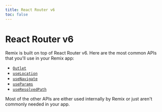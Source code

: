 ```yaml
---
title: React Router v6
toc: false
---
```


# React Router v6

Remix is built on top of React Router v6. Here are the most common APIs that you'll use in your Remix app:

- [`Outlet`][outlet]
- [`useLocation`][use-location]
- [`useNavigate`][use-navigate]
- [`useParams`][use-params]
- [`useResolvedPath`][use-resolved-path]

Most of the other APIs are either used internally by Remix or just aren't commonly needed in your app.

[outlet]: https://reactrouter.com/components/outlet
[use-location]: https://reactrouter.com/hooks/use-location
[use-navigate]: https://reactrouter.com/hooks/use-navigate
[use-params]: https://reactrouter.com/hooks/use-params
[use-resolved-path]: https://reactrouter.com/hooks/use-resolved-path
